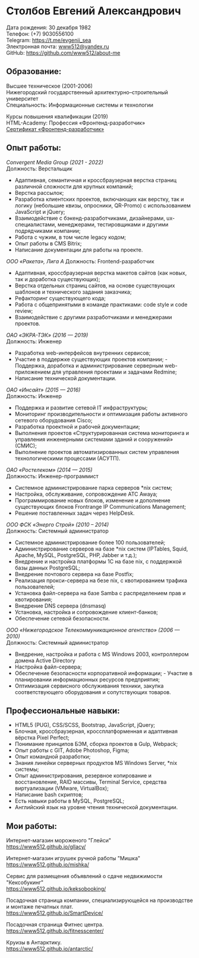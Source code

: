 # Столбов Евгений Александрович

Дата рождения: 30 декабря 1982  
Телефон: (+7) 9030556100  
Telegram: https://t.me/evgenii_sea  
Электронная почта: www512@yandex.ru  
GitHub: https://github.com/www512/about-me

## Образование:

Высшее техническое (2001-2006)  
Нижегородский государственный архитектурно–строительный университет  
Специальность: Информационные системы и технологии  

Курсы повышения квалификации (2019)  
HTML-Academy: Профессия «Фронтенд-разработчик»  
[Сертификат «Фронтенд-разработчик»](https://github.com/www512/about-me/blob/master/html_academy.pdf)

## Опыт работы:

*Convergent Media Group (2021 - 2022)*  
Должность: Верстальщик
- Адаптивная, семантичная и кроссбраузерная верстка страниц различной сложности для
  крупных компаний;
- Верстка рассылок;
- Разработка клиентских проектов, включающих как верстку, так и логику (небольшие квизы,
  опросники, QR-Promo) с использованием JavaScript и jQuery;
- Взаимодействие с бэкенд-разработчиками, дизайнерами, ux-специалистами, менеджерами,
  тестировщиками и другими подрядчиками компании;
- Работа с чужим, в том числе legacy кодом;
- Опыт работы в CMS Bitrix;
- Написание документации для работы на проекте.

*ООО «Ракета», Лига А*
Должность: Frontend-разработчик  
- Адаптивная, кроссбраузерная верстка макетов сайтов (как новых, так и доработка
  существующих);
- Верстка отдельных страниц сайтов, на основе существующих шаблонов и технического
  задания заказчика;
- Рефакторинг существующего кода;
- Работа с общепринятыми в команде практиками: code style и сode review;
- Взаимодействие с другими разработчиками и менеджерами проектов.

*ОАО «ЭКРА-ТЭК» (2016 — 2019)*  
Должность: Инженер  
- Разработка web-интерфейсов внутренних сервисов;
- Участие в поддержке существующих проектов компании; - Поддержка, доработка и
  администрирование серверным web-приложением для управления проектами и задачами
  Redmine;
- Написание технической документации.

*ОАО «Инсайт» (2015 — 2016)*  
Должность: Инженер  
- Поддержка и развитие сетевой IT инфраструктуры;
- Мониторинг производительности и оптимизация работы активного сетевого оборудования
  Cisco;
- Разработка проектной и рабочей документации;
- Выполнения проектов «Структурированная система мониторинга и управления
  инженерными системами зданий и сооружений» (СМИС);
- Выполнение проектов автоматизированных систем управления технологическими
  процессами (АСУТП).

*ОАО «Ростелеком» (2014 — 2015)*  
Должность: Инженер-программист  
- Системное администрирование парка серверов *nix систем;
- Настройка, обслуживание, сопровождение АТС Awaya;
- Программирование новых блоков, изменение и дополнение существующих блоков
  Frontrange IP Communications Management;
- Решение поставленных задач через HelpDesk.

*ООО ФСК «Энерго Строй» (2010 – 2014)*  
Должность: Системный администратор  
- Системное администрирование более 100 пользователей;
- Администрирование серверов на базе *nix систем (IPTables‚ Squid‚ Apache‚ MySQL‚ PostgreSQL,
  PHP‚ Jabber и т.д.);
- Внедрение и настройка платформы 1С на базе nix, с поддержкой базы данных PostgreSQL;
- Внедрение почтового сервера на базе Postfix;
- Реализация прокси-сервера на безе nix, с квотированием трафика пользователей;
- Установка файл-сервера на базе Samba с распределением прав и квотирования;
- Внедрение DNS сервера (dnsmasq)
- Установка, настройка и сопровождение клиент-банков;
- Обеспечение сетевой безопасности.

*ООО «Нижегородское Телекоммуникационное агентство» (2006 — 2010)*  
Должность: Системный администратор  
- Внедрение, настройка и работа с MS Windows 2003, контроллером домена Active Directory
- Настройка файл-сервера;
- Обеспечение безопасности корпоративной информации; - Участие в планировании
  информационных ресурсов предприятия;
- Оптимизация сервисного обслуживания техники, закупка соответствующего оборудования и
  сопутствующих товаров.

## Профессиональные навыки:

- HTML5 (PUG), CSS/SСSS, Bootstrap, JavaScript, jQuery;
- Блочная, кроссбраузерная, кроссплатформенная и адаптивная вёрстка Pixel Perfect;
- Понимание принципов БЭМ, сборка проектов в Gulp, Webpack;
- Опыт работы с GIT, Adobe Photoshop, Figma;
- Опыт командной разработки;
- Знания линейки серверных продуктов MS Windows Server, *nix системы;
- Опыт администрирования, резервное копирование и восстановление, RAID массивы,
  Terminal Service, средства виртуализации (VMware, VirtualBox);
- Написание bash скриптов;
- Есть навыки работы в MySQL, PostgreSQL;
- Английский язык на уровне чтения технической документации.

## Мои работы:

Интернет-магазин мороженого "Глейси"  
https://www512.github.io/gllacy/

Интернет-магазин игрушек ручной работы "Мишка"  
https://www512.github.io/mishka/

Сервис для размещения объявлений о сдаче недвижимости "Кексобукинг"  
https://www512.github.io/keksobooking/

Посадочная страница компании, специализирующейся на производстве и монтаже печатных плат.  
https://www512.github.io/SmartDevice/

Посадочная страница Фитнес центра.  
https://www512.github.io/fitnesscenter/

Круизы в Антарктику.  
https://www512.github.io/antarctic/
